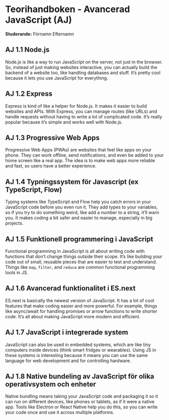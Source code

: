 # Teorihandboken - Avancerad JavaScript (AJ)
**Studerande:** Förnamn Efternamn

## AJ 1.1 Node.js
Node.js is like a way to run JavaScript on the server, not just in the browser. So, instead of just making websites interactive, you can actually build the backend of a website too, like handling databases and stuff. It’s pretty cool because it lets you use JavaScript for everything.

## AJ 1.2 Express
Express is kind of like a helper for Node.js. It makes it easier to build websites and APIs. With Express, you can manage routes (like URLs) and handle requests without having to write a lot of complicated code. It’s really popular because it’s simple and works well with Node.js.

## AJ 1.3 Progressive Web Apps
Progressive Web Apps (PWAs) are websites that feel like apps on your phone. They can work offline, send notifications, and even be added to your home screen like a real app. The idea is to make web apps more reliable and fast, so users have a better experience.

## AJ 1.4 Typningssystem för Javascript (ex TypeScript, Flow)
Typing systems like TypeScript and Flow help you catch errors in your JavaScript code before you even run it. They add types to your variables, so if you try to do something weird, like add a number to a string, it’ll warn you. It makes coding a bit safer and easier to manage, especially in big projects.

## AJ 1.5 Funktionell programmering i JavaScript
Functional programming in JavaScript is all about writing code with functions that don’t change things outside their scope. It’s like building your code out of small, reusable pieces that are easier to test and understand. Things like `map`, `filter`, and `reduce` are common functional programming tools in JS.

## AJ 1.6 Avancerad funktionalitet i ES.next
ES.next is basically the newest version of JavaScript. It has a lot of cool features that make coding easier and more powerful. For example, things like async/await for handling promises or arrow functions to write shorter code. It’s all about making JavaScript more modern and efficient.

## AJ 1.7 JavaScript i integrerade system
JavaScript can also be used in embedded systems, which are like tiny computers inside devices (think smart fridges or wearables). Using JS in these systems is interesting because it means you can use the same language for web development and for controlling hardware.

## AJ 1.8 Native bundeling av JavaScript för olika operativsystem och enheter
Native bundling means taking your JavaScript code and packaging it so it can run on different devices, like phones or tablets, as if it were a native app. Tools like Electron or React Native help you do this, so you can write your code once and use it across multiple platforms.
